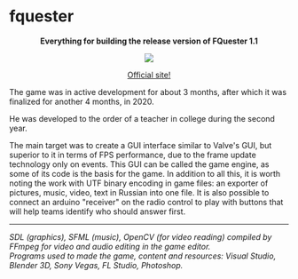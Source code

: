 # fquester
<p align="center"><b>Everything for building the release version of FQuester 1.1</b></p>
<p align="center"><img style="text-align: center" src="https://user-images.githubusercontent.com/55271713/183113819-8eb81f19-1ab6-455d-aadd-e2e3fb5cab3d.png"></p>
<p align="center"><a href="https://fquester.000webhostapp.com/index.html">Official site!</a></p>
<p>The game was in active development for about 3 months, after which it was finalized for another 4 months, in 2020.</p>
<p>He was developed to the order of a teacher in college during the second year.</p>
<p>The main target was to create a GUI interface similar to Valve's GUI, but superior to it in terms of FPS performance, due to the frame update technology only on events. This GUI can be called the game engine, as some of its code is the basis for the game. In addition to all this, it is worth noting the work with UTF binary encoding in game files: an exporter of pictures, music, video, text in Russian into one file. It is also possible to connect an arduino "receiver" on the radio control to play with buttons that will help teams identify who should answer first.<p>
<hr>
<em>SDL (graphics), SFML (music), OpenCV (for video reading) compiled by FFmpeg for video and audio editing in the game editor.</em><br>
<em>Programs used to made the game,  content and resources: Visual Studio, Blender 3D, Sony Vegas, FL Studio, Photoshop.</em>
